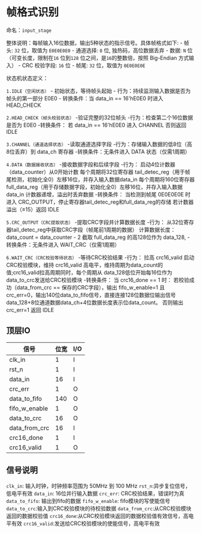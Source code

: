 # 帧格式识别

命名：`input_stage`

整体说明：每帧输入16位数据，输出5种状态的指示信号。具体帧格式如下:
    - 帧头:
    `32` 位，取值为 `E0E0E0E0`
    - 通道选择:
    `8` 位, 独热码，高位数据丢弃
    - 数据:
    `N` 位（可变长度，限制在`16` 位到`128` 位之间，是`16`的整数倍，按照 Big-Endian 方式输入）
    - CRC 校验字段:
    `16` 位
    - 帧尾:
    `32` 位，取值为 `0E0E0E0E`

状态机状态定义：

`1.​IDLE​（空闲状态）`
    - 初始状态，等待帧头起始
    - 行为：持续监测输入数据是否为帧头的第一部分 E0E0
    - 转换条件：当 data_in == 16'hE0E0 时进入 HEAD_CHECK
    
`2.HEAD_CHECK​（帧头校验状态）`
    -验证完整的32位帧头
    -行为：检查第二个16位数据是否为 E0E0
    -转换条件：
        若 data_in == 16'hE0E0 进入 CHANNEL
        否则返回 IDLE
        
`3.​CHANNEL​（通道选择状态）`
    -读取通道选择字段
    -行为：存储输入数据的低8位（高8位丢弃）到 data_ch 寄存器
    -转换条件：无条件进入 DATA 状态（仅需1周期）
    
`4.​DATA​（数据接收状态）`
    -接收数据字段和后续字段
    -行为：
        启动4位计数器（data_counter）从0开始计数
        每个周期将32位寄存器 tail_detec_reg（用于帧尾检测，初始化全0）左移16位，并存入输入数据data_in
        每个周期将160位寄存器 full_data_reg（用于存储数据字段，初始化全0）左移16位，并存入输入数据data_in
        计数器递增，溢出时丢弃数据
    -转换条件：
        当检测到帧尾 0E0E0E0E 时进入 CRC_OUTPUT，停止寄存器tail_detec_reg和full_data_reg的存储
        若计数器溢出（≥15）返回 IDLE
        
`5.​CRC_OUTPUT​（CRC提取状态）`
    -提取CRC字段并计算数据长度
    -行为：
        从32位寄存器tail_detec_reg中获取CRC字段（帧尾前1周期的数据）
        计算数据长度：data_count = data_counter - 2
        截取 full_data_reg 的高128位作为 data_128,
    -转换条件：无条件进入 WAIT_CRC（仅需1周期）
    
`6.​WAIT_CRC​（CRC校验等待状态）`
    -等待CRC校验结果
    -行为：
        拉高 crc16_valid 启动CRC校验模块，维持 crc16_valid 高电平，维持周期为data_count的值;crc16_valid拉高周期同时，每个周期从  data_128低位开始每16位作为data_to_crc发送给CRC校验模块
    -转换条件：
        当 crc16_done == 1 时：
        若校验成功（data_from_crc == 保存的CRC字段），输出 fifo_w_enable=1 且 crc_err=0，输出140位data_to_fifo信号，直接连接128位数据位输出信号data_128+8位通道数据data_ch+4位数据长度表示位data_count。
        否则输出 crc_err=1
        返回 IDLE

## 顶层IO

|信号|位宽|I/O|
|-----|-----|-----|
|clk_in|1|I|
|rst_n|1|I|
|data_in|16|I|
|crc_err|1|O|
|data_to_fifo|140|O|
|fifo_w_enable|1|O|
|data_to_crc|16|O|
|data_from_crc|16|I|
|crc16_done|1|I|
|crc16_valid|1|O|

## 信号说明

`clk_in`: 输入时钟，时钟频率范围为 50MHz 到 100 MHz
`rst_n`:异步复位信号，低电平有效
`data_in`: 16位并行输入数据
`crc_err`: CRC校验结果，错误时为真
`data_to_fifo`: 输出到fifo的数据
`fifo_w_enable`: fifo模块的写使能信号
`data_to_crc`:输入到CRC校验模块的待校验数据
`data_from_crc`:从CRC校验模块返回的数据校验值
`crc16_done`:从CRC校验模块返回的数据校验值有效信号，高电平有效
`crc16_valid`:发送给CRC校验模块的使能信号，高电平有效
